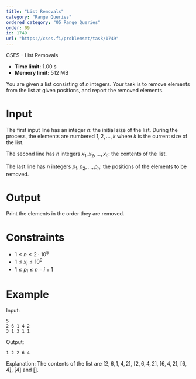 ```yaml
---
title: "List Removals"
category: "Range Queries"
ordered_category: "05_Range_Queries"
order: 09
id: 1749
url: "https://cses.fi/problemset/task/1749"
---
```


CSES - List Removals

  * **Time limit:** 1.00 s
  * **Memory limit:** 512 MB

You are given a list consisting of $n$ integers. Your task is to remove
elements from the list at given positions, and report the removed elements.

# Input

The first input line has an integer $n$: the initial size of the list. During
the process, the elements are numbered $1,2,\dots,k$ where $k$ is the current
size of the list.

The second line has $n$ integers $x_1,x_2,\dots,x_n$: the contents of the
list.

The last line has $n$ integers $p_1,p_2,\dots,p_n$: the positions of the
elements to be removed.

# Output

Print the elements in the order they are removed.

# Constraints

  * $1 \le n \le 2 \cdot 10^5$
  * $1 \le x_i \le 10^9$
  * $1 \le p_i \le n-i+1$

# Example

Input:

    
    
    5
    2 6 1 4 2
    3 1 3 1 1
    

Output:

    
    
    1 2 2 6 4
    

Explanation: The contents of the list are $[2,6,1,4,2]$, $[2,6,4,2]$,
$[6,4,2]$, $[6,4]$, $[4]$ and $[]$.

